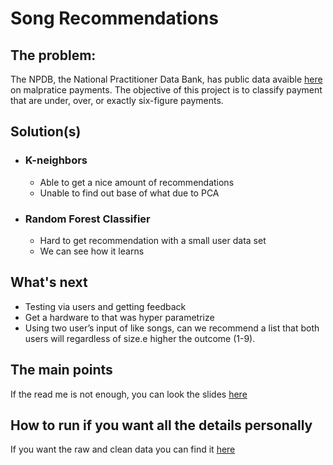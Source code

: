 # Song Recommendations

## The problem:

The NPDB, the National Practitioner Data Bank, has public data avaible [here](https://www.npdb.hrsa.gov/resources/publicData.jsp) on malpratice payments. The objective of this project is to classify 
payment that are under, over, or exactly six-figure payments. 

## Solution(s)

-  ### K-neighbors
    *  Able to get a nice amount of recommendations
    *  Unable to find out base of what due to PCA

-  ### Random Forest Classifier
   * Hard to get recommendation with a small user data set
   * We can see how it learns
   
## What's next
   - Testing via users and getting feedback
   - Get a hardware to that was hyper parametrize
   - Using two user’s input of like songs, can we recommend a list that both users will regardless of size.e higher the outcome (1-9).
   

## The main points
If the read me is not enough, you can look the slides [here]()

## How to run if you want all the details personally
If you want the raw and clean data you can find it [here](https://drive.google.com/drive/folders/1uBK8PhkkJByRKRFZsszqEV3oT7mhn5r6?usp=sharing)

